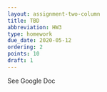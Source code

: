 ```yaml
---
layout: assignment-two-column
title: TBD
abbreviation: HW3
type: homework
due_date: 2020-05-12
ordering: 2
points: 10
draft: 1
---
```


See Google Doc